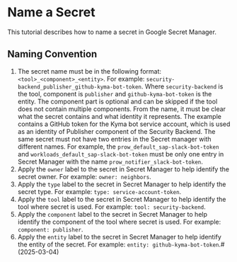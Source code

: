# Name a Secret

This tutorial describes how to name a secret in Google Secret Manager.

## Naming Convention

1. The secret name must be in the following format: `<tool>_<component>_<entity>`. For example: `security-backend_publisher_github-kyma-bot-token`. Where `security-backend` is the tool, component is `publisher` and `github-kyma-bot-token` is the entity. The component part is optional and can be skipped if the tool does not contain multiple components.
   From the name, it must be clear what the secret contains and what identity it represents. The example contains a GitHub token for the Kyma bot service account, which is used as an identity of Publisher component of the  Security Backend.
   The same secret must not have two entries in the Secret manager with different names. For example, the `prow_default_sap-slack-bot-token` and `workloads_default_sap-slack-bot-token` must be only one entry in Secret Manager with the name `prow_notifier_slack-bot-token`.
2. Apply the `owner` label to the secret in Secret Manager to help identify the secret owner. For example: `owner: neighbors`.
3. Apply the `type` label to the secret in Secret Manager to help identify the secret type. For example: `type: service-account-token`.
4. Apply the `tool` label to the secret in Secret Manager to help identify the tool where secret is used. For example: `tool: security-backend`.
5. Apply the `component` label to the secret in Secret Manager to help identify the component of the tool where secret is used. For example: `component: publisher`.
6. Apply the `entity` label to the secret in Secret Manager to help identify the entity of the secret. For example: `entity: github-kyma-bot-token`.# (2025-03-04)